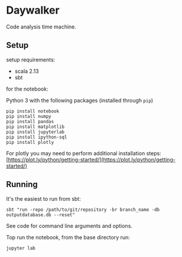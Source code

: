 # Daywalker

Code analysis time machine.

## Setup
setup requirements:
  - scala 2.13
  - sbt


for the notebook:

Python 3 with the following packages (installed through `pip`)

```
pip install notebook
pip install numpy
pip install pandas
pip install matplotlib
pip install jupyterlab
pip install ipython-sql
pip install plotly
```

For plotly you may need to perform additional installation steps: [https://plot.ly/python/getting-started/](https://plot.ly/python/getting-started/)

## Running

It's the easiest to run from sbt:

```
sbt "run -repo /path/to/git/repository -br branch_name -db outputdatabase.db --reset"
```

See code for command line arguments and options.

Top run the notebook, from the base directory run:

```
jupyter lab
```